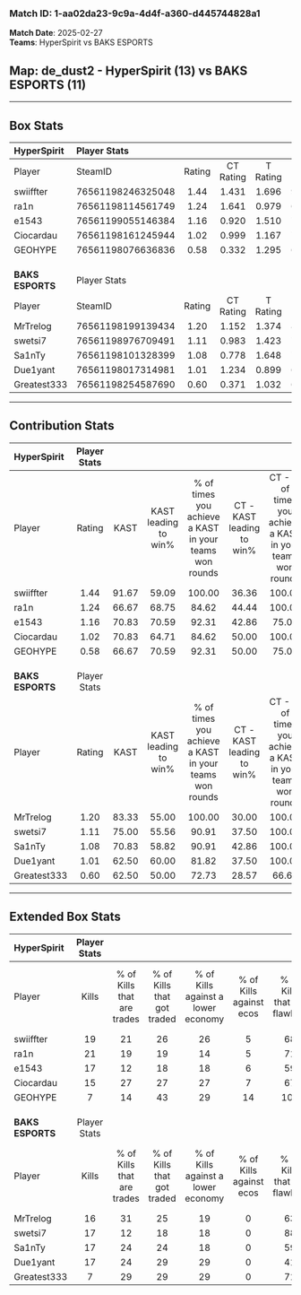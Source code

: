 ### Match ID: 1-aa02da23-9c9a-4d4f-a360-d445744828a1  
**Match Date**: 2025-02-27  
**Teams**: HyperSpirit vs BAKS ESPORTS  

## **Map**: de_dust2 - HyperSpirit (13) vs BAKS ESPORTS (11)  
---  

## Box Stats  

| **HyperSpirit**  | Player Stats      |        |           |          |       |      |       |         |        |      |     |
| :- | :- | :-: | :-: | :-: | :-: | :-: | :-: | :-: | :-: | :-: | :-: |
| Player           | SteamID           | Rating | CT Rating | T Rating | KAST  | ADR  | Kills | Assists | Deaths | K/D  | HS% |
| swiiffter        | 76561198246325048 |  1.44  |   1.431   |  1.696   | 91.67 | 95.6 |  19   |    8    |   14   | 1.36 | 73  |
| ra1n             | 76561198114561749 |  1.24  |   1.641   |  0.979   | 66.67 | 88.0 |  21   |    3    |   16   | 1.31 | 28  |
| e1543            | 76561199055146384 |  1.16  |   0.920   |  1.510   | 70.83 | 70.3 |  17   |    3    |   12   | 1.42 | 70  |
| Ciocardau        | 76561198161245944 |  1.02  |   0.999   |  1.167   | 70.83 | 59.9 |  15   |    4    |   14   | 1.07 | 66  |
| GEOHYPE          | 76561198076636836 |  0.58  |   0.332   |  1.295   | 66.67 | 51.5 |   7   |    8    |   19   | 0.37 | 100 |
|                  |                   |        |           |          |       |      |       |         |        |      |     |
|                  |                   |        |           |          |       |      |       |         |        |      |     |
|                  |                   |        |           |          |       |      |       |         |        |      |     |
| **BAKS ESPORTS** | Player Stats      |        |           |          |       |      |       |         |        |      |     |
| Player           | SteamID           | Rating | CT Rating | T Rating | KAST  | ADR  | Kills | Assists | Deaths | K/D  | HS% |
| MrTrelog         | 76561198199139434 |  1.20  |   1.152   |  1.374   | 83.33 | 68.2 |  16   |    5    |   13   | 1.23 | 37  |
| swetsi7          | 76561198976709491 |  1.11  |   0.983   |  1.423   | 75.00 | 76.7 |  17   |    6    |   17   | 1.00 | 23  |
| Sa1nTy           | 76561198101328399 |  1.08  |   0.778   |  1.648   | 70.83 | 85.0 |  17   |    4    |   18   | 0.94 | 82  |
| Due1yant         | 76561198017314981 |  1.01  |   1.234   |  0.899   | 62.50 | 74.5 |  17   |    4    |   17   | 1.00 | 47  |
| Greatest333      | 76561198254587690 |  0.60  |   0.371   |  1.032   | 62.50 | 46.7 |   7   |    4    |   15   | 0.47 | 100 |
---  

## Contribution Stats  

| **HyperSpirit**  | Player Stats |       |                      |                                                        |                           |                                                             |                          |                                                            |
| :- | :-: | :-: | :-: | :-: | :-: | :-: | :-: | :-: |
| Player           |    Rating    | KAST  | KAST leading to win% | % of times you achieve a KAST in your teams won rounds | CT - KAST leading to win% | CT - % of times you achieve a KAST in your teams won rounds | T - KAST leading to win% | T - % of times you achieve a KAST in your teams won rounds |
| swiiffter        |     1.44     | 91.67 |        59.09         |                         100.00                         |           36.36           |                           100.00                            |          81.82           |                           100.00                           |
| ra1n             |     1.24     | 66.67 |        68.75         |                         84.62                          |           44.44           |                           100.00                            |          100.00          |                           77.78                            |
| e1543            |     1.16     | 70.83 |        70.59         |                         92.31                          |           42.86           |                            75.00                            |          90.00           |                           100.00                           |
| Ciocardau        |     1.02     | 70.83 |        64.71         |                         84.62                          |           50.00           |                           100.00                            |          77.78           |                           77.78                            |
| GEOHYPE          |     0.58     | 66.67 |        70.59         |                         92.31                          |           50.00           |                            75.00                            |          81.82           |                           100.00                           |
|                  |              |       |                      |                                                        |                           |                                                             |                          |                                                            |
|                  |              |       |                      |                                                        |                           |                                                             |                          |                                                            |
|                  |              |       |                      |                                                        |                           |                                                             |                          |                                                            |
| **BAKS ESPORTS** | Player Stats |       |                      |                                                        |                           |                                                             |                          |                                                            |
| Player           |    Rating    | KAST  | KAST leading to win% | % of times you achieve a KAST in your teams won rounds | CT - KAST leading to win% | CT - % of times you achieve a KAST in your teams won rounds | T - KAST leading to win% | T - % of times you achieve a KAST in your teams won rounds |
| MrTrelog         |     1.20     | 83.33 |        55.00         |                         100.00                         |           30.00           |                           100.00                            |          80.00           |                           100.00                           |
| swetsi7          |     1.11     | 75.00 |        55.56         |                         90.91                          |           37.50           |                           100.00                            |          70.00           |                           87.50                            |
| Sa1nTy           |     1.08     | 70.83 |        58.82         |                         90.91                          |           42.86           |                           100.00                            |          70.00           |                           87.50                            |
| Due1yant         |     1.01     | 62.50 |        60.00         |                         81.82                          |           37.50           |                           100.00                            |          85.71           |                           75.00                            |
| Greatest333      |     0.60     | 62.50 |        50.00         |                         72.73                          |           28.57           |                            66.67                            |          66.67           |                           75.00                            |
---  

## Extended Box Stats  

| **HyperSpirit**  | Player Stats |                            |                            |                                    |                         |                              |                                 |        |                             |                                     |                          |                               |                            |
| :- | :-: | :-: | :-: | :-: | :-: | :-: | :-: | :-: | :-: | :-: | :-: | :-: | :-: |
| Player           |    Kills     | % of Kills that are trades | % of Kills that got traded | % of Kills against a lower economy | % of Kills against ecos | % of Kills that are flawless | % of Kills that are close duels | Deaths | % of Deaths that get traded | % of Deaths against a lower economy | % of Deaths against ecos | % of Deaths that are flawless | % of Deaths that are close |
| swiiffter        |      19      |             21             |             26             |                 26                 |            5            |              68              |               11                |   14   |             36              |                 21                  |            0             |              43               |             14             |
| ra1n             |      21      |             19             |             19             |                 14                 |            5            |              71              |                5                |   16   |             19              |                 19                  |            6             |              88               |             0              |
| e1543            |      17      |             12             |             18             |                 18                 |            6            |              59              |               12                |   12   |             17              |                 25                  |            0             |              42               |             8              |
| Ciocardau        |      15      |             27             |             27             |                 27                 |            7            |              67              |                7                |   14   |             21              |                 14                  |            0             |              71               |             0              |
| GEOHYPE          |      7       |             14             |             43             |                 29                 |           14            |             100              |                0                |   19   |             32              |                 16                  |            0             |              68               |             0              |
|                  |              |                            |                            |                                    |                         |                              |                                 |        |                             |                                     |                          |                               |                            |
|                  |              |                            |                            |                                    |                         |                              |                                 |        |                             |                                     |                          |                               |                            |
|                  |              |                            |                            |                                    |                         |                              |                                 |        |                             |                                     |                          |                               |                            |
| **BAKS ESPORTS** | Player Stats |                            |                            |                                    |                         |                              |                                 |        |                             |                                     |                          |                               |                            |
| Player           |    Kills     | % of Kills that are trades | % of Kills that got traded | % of Kills against a lower economy | % of Kills against ecos | % of Kills that are flawless | % of Kills that are close duels | Deaths | % of Deaths that get traded | % of Deaths against a lower economy | % of Deaths against ecos | % of Deaths that are flawless | % of Deaths that are close |
| MrTrelog         |      16      |             31             |             25             |                 19                 |            0            |              63              |                6                |   13   |             23              |                  0                  |            0             |              46               |             8              |
| swetsi7          |      17      |             12             |             18             |                 18                 |            0            |              88              |                0                |   17   |             24              |                 18                  |            0             |              76               |             12             |
| Sa1nTy           |      17      |             24             |             24             |                 18                 |            0            |              59              |                6                |   18   |             33              |                 22                  |            0             |              72               |             6              |
| Due1yant         |      17      |             24             |             29             |                 29                 |            0            |              41              |                6                |   17   |             12              |                 12                  |            0             |              76               |             0              |
| Greatest333      |      7       |             29             |             29             |                 29                 |            0            |              71              |                0                |   15   |             20              |                  7                  |            0             |              60               |             13             |
